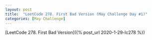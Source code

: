 ```yaml
---
layout: post
title:  "LeetCode 278. First Bad Version (May Challenge Day #1)" 
categories: [May Challenge]
---
```


[LeetCode 278. First Bad Version]({% post_url 2020-1-29-lc278 %})